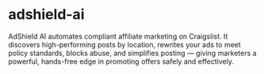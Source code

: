 # adshield-ai
AdShield AI automates compliant affiliate marketing on Craigslist. It discovers high-performing posts by location, rewrites your ads to meet policy standards, blocks abuse, and simplifies posting — giving marketers a powerful, hands-free edge in promoting offers safely and effectively.

